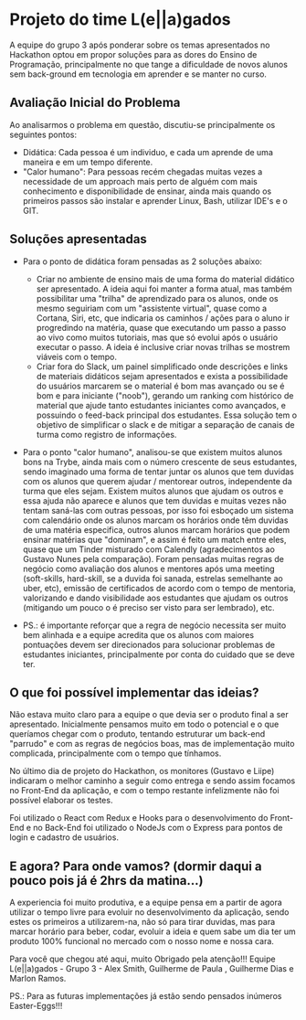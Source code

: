 # Projeto do time L(e||a)gados

A equipe do grupo 3 após ponderar sobre os temas apresentados no Hackathon optou em propor soluções para as dores do Ensino de Programação, principalmente no que tange a dificuldade de novos alunos sem back-ground em tecnologia em aprender e se manter no curso.

## Avaliação Inicial do Problema

Ao analisarmos o problema em questão, discutiu-se principalmente os seguintes pontos:
+ Didática: Cada pessoa é um individuo, e cada um aprende de uma maneira e em um tempo diferente.
+ "Calor humano": Para pessoas recém chegadas muitas vezes a necessidade de um approach mais perto de alguém com mais conhecimento e disponibilidade de ensinar, ainda mais quando os primeiros passos são instalar e aprender Linux, Bash, utilizar IDE's e o GIT.

## Soluções apresentadas

+ Para o ponto de didática foram pensadas as 2 soluções abaixo:
  - Criar no ambiente de ensino mais de uma forma do material didático ser apresentado. A ideia aqui foi manter a forma atual, mas também possibilitar uma "trilha" de aprendizado para os alunos, onde os mesmo seguiriam com um "assistente virtual", quase como a Cortana, Siri, etc, que indicaria os caminhos / ações para o aluno ir progredindo na matéria, quase que executando um passo a passo ao vivo como muitos tutoriais, mas que só evolui após o usuário executar o passo. A ideia é inclusive criar novas trilhas se mostrem viáveis com o tempo.
  - Criar fora do Slack, um painel simplificado onde descrições e links de materiais didáticos sejam apresentados e exista a possibilidade do usuários marcarem se o material é bom mas avançado ou se é bom e para iniciante ("noob"), gerando um ranking com histórico de material que ajude tanto estudantes iniciantes como avançados, e possuindo o feed-back principal dos estudantes. Essa solução tem o objetivo de simplificar o slack e de mitigar a separação de canais de turma como registro de informações.
 
 + Para o ponto "calor humano", analisou-se que existem muitos alunos bons na Trybe, ainda mais com o número crescente de seus estudantes, sendo imaginado uma forma de tentar juntar os alunos que tem duvidas com os alunos que querem ajudar / mentorear outros, independente da turma que eles sejam. Existem muitos alunos que ajudam os outros e essa ajuda não aparece e alunos que tem duvidas e muitas vezes não tentam saná-las com outras pessoas, por isso foi esboçado um sistema com calendário onde os alunos marcam os horários onde têm duvidas de uma matéria especifica, outros alunos marcam horários que podem ensinar matérias que "dominam", e assim é feito um match entre eles, quase que um Tinder misturado com Calendly (agradecimentos ao Gustavo Nunes pela comparação). Foram pensadas muitas regras de negócio como avaliação dos alunos e mentores após uma meeting (soft-skills, hard-skill, se a duvida foi sanada, estrelas semelhante ao uber, etc), emissão de certificados de acordo com o tempo de mentoria, valorizando e dando visibilidade aos estudantes que ajudam os outros (mitigando um pouco o é preciso ser visto para ser lembrado), etc. 
 + PS.: é importante reforçar que a regra de negócio necessita ser muito bem alinhada e a equipe acredita que os alunos com maiores pontuações devem ser direcionados para solucionar problemas de estudantes iniciantes, principalmente por conta do cuidado que se deve ter.

## O que foi possível implementar das ideias?

Não estava muito claro para a equipe o que devia ser o produto final a ser apresentado. Inicialmente pensamos muito em todo o potencial e o que queríamos chegar com o produto, tentando estruturar um back-end "parrudo" e com as regras de negócios boas, mas de implementação muito complicada, principalmente com o tempo que tínhamos.

No último dia de projeto do Hackathon, os monitores (Gustavo e Liipe) indicaram o melhor caminho a seguir como entrega e sendo assim focamos no Front-End da aplicação, e com o tempo restante infelizmente não foi possível elaborar os testes.

Foi utilizado o React com Redux e Hooks para o desenvolvimento do Front-End e no Back-End foi utilizado o NodeJs com o Express para pontos de login e cadastro de usuários.

## E agora? Para onde vamos? (dormir daqui a pouco pois já é 2hrs da matina...)

A experiencia foi muito produtiva, e a equipe pensa em a partir de agora utilizar o tempo livre para evoluir no desenvolvimento da aplicação, sendo estes os primeiros a utilizarem-na, não só para tirar duvidas, mas para marcar horário para beber, codar, evoluir a ideia e quem sabe um dia ter um produto 100% funcional no mercado com o nosso nome e nossa cara.


Para você que chegou até aqui, muito Obrigado pela atenção!!! 
Equipe L(e||a)gados - Grupo 3 - Alex Smith, Guilherme de Paula , Guilherme Dias e Marlon Ramos.

PS.: Para as futuras implementações já estão sendo pensados inúmeros Easter-Eggs!!!
